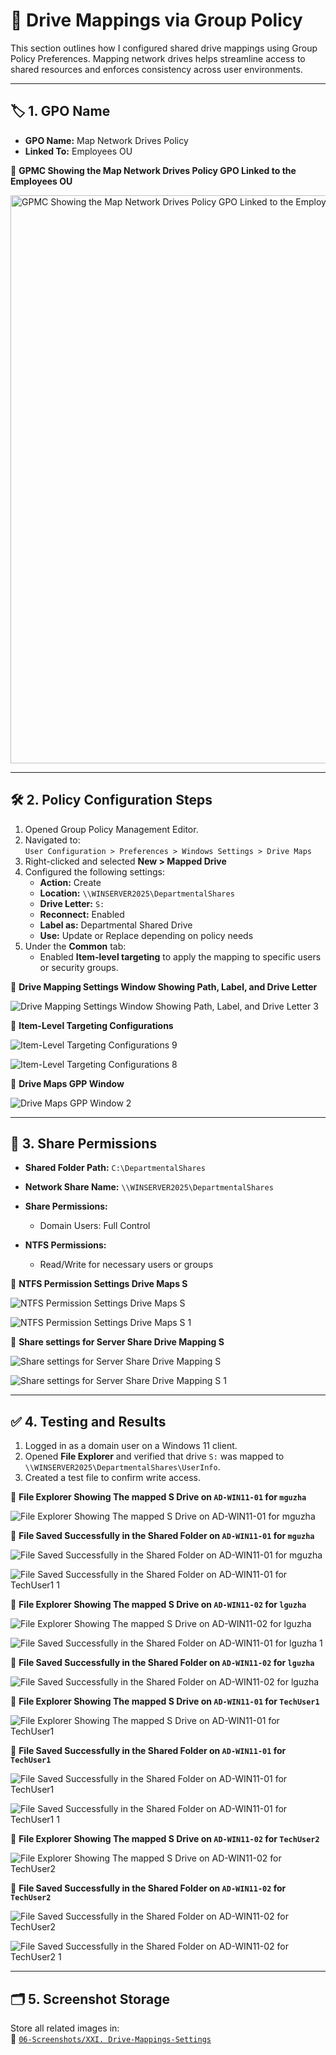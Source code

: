 # 💽 Drive Mappings via Group Policy

This section outlines how I configured shared drive mappings using Group Policy Preferences. Mapping network drives helps streamline access to shared resources and enforces consistency across user environments.

---

## 🏷️ 1. GPO Name

- **GPO Name:** Map Network Drives Policy  
- **Linked To:** Employees OU

📸 **GPMC Showing the Map Network Drives Policy GPO Linked to the Employees OU**

<img width="1920" height="909" alt="GPMC Showing the Map Network Drives Policy GPO Linked to the Employees OU" src="https://github.com/user-attachments/assets/285d255a-483e-482c-aca3-2ec505b2eca6" />

---

## 🛠️ 2. Policy Configuration Steps

1. Opened Group Policy Management Editor.  
2. Navigated to:  
   `User Configuration > Preferences > Windows Settings > Drive Maps`
3. Right-clicked and selected **New > Mapped Drive**  
4. Configured the following settings:
   - **Action:** Create  
   - **Location:** `\\WINSERVER2025\DepartmentalShares`  
   - **Drive Letter:** `S:`  
   - **Reconnect:** Enabled  
   - **Label as:** Departmental Shared Drive  
   - **Use:** Update or Replace depending on policy needs
5. Under the **Common** tab:
   - Enabled **Item-level targeting** to apply the mapping to specific users or security groups.

📸 **Drive Mapping Settings Window Showing Path, Label, and Drive Letter**

![Drive Mapping Settings Window Showing Path, Label, and Drive Letter 3](https://github.com/user-attachments/assets/e0d2097b-5fcc-4301-9866-52747f64f014)

📸 **Item-Level Targeting Configurations**

![Item-Level Targeting Configurations 9](https://github.com/user-attachments/assets/7bd01cd7-6f9b-4fb9-9d03-7a18fa1fa37b)

![Item-Level Targeting Configurations 8](https://github.com/user-attachments/assets/cb8e0af6-dd74-4db3-ba4d-0334ab82912a)

📸 **Drive Maps GPP Window**

![Drive Maps GPP Window 2](https://github.com/user-attachments/assets/ba62deeb-5cc5-452c-a6d0-39d53b2a3ed5)

---

## 🔐 3. Share Permissions

- **Shared Folder Path:** `C:\DepartmentalShares`  
- **Network Share Name:** `\\WINSERVER2025\DepartmentalShares`

- **Share Permissions:**
  - Domain Users: Full Control

- **NTFS Permissions:**
  - Read/Write for necessary users or groups

📸 **NTFS Permission Settings Drive Maps S**

![NTFS Permission Settings Drive Maps S](https://github.com/user-attachments/assets/d09840f9-d778-4c99-a859-6a0e14444bef)

![NTFS Permission Settings Drive Maps S 1](https://github.com/user-attachments/assets/3baa037e-d85b-4841-a006-d0565c9b84d1)

📸 **Share settings for Server Share Drive Mapping S**

![Share settings for Server Share Drive Mapping S](https://github.com/user-attachments/assets/739d6e73-2b7c-4779-b3d9-895de2d9539b)

![Share settings for Server Share Drive Mapping S 1](https://github.com/user-attachments/assets/863ffc53-007f-4d18-8f87-abc3c694016f)

---

## ✅ 4. Testing and Results

1. Logged in as a domain user on a Windows 11 client.  
2. Opened **File Explorer** and verified that drive `S:` was mapped to `\\WINSERVER2025\DepartmentalShares\UserInfo`.  
3. Created a test file to confirm write access.

📸 **File Explorer Showing The mapped S Drive on `AD-WIN11-01` for `mguzha`**

![File Explorer Showing The mapped S Drive on `AD-WIN11-01` for `mguzha`](https://github.com/user-attachments/assets/95c47420-35b4-4ac0-a6e3-a4f12da3bbbc)

📸 **File Saved Successfully in the Shared Folder on `AD-WIN11-01` for `mguzha`**

![File Saved Successfully in the Shared Folder on `AD-WIN11-01` for `mguzha`](https://github.com/user-attachments/assets/1de6ab1a-1906-4094-9ee6-e3e3b84f31ea)

![File Saved Successfully in the Shared Folder on `AD-WIN11-01` for `TechUser1` 1](https://github.com/user-attachments/assets/0222a592-b0e8-452c-a8e2-ba5165fd1611)

📸 **File Explorer Showing The mapped S Drive on `AD-WIN11-02` for `lguzha`**

![File Explorer Showing The mapped S Drive on `AD-WIN11-02` for `lguzha`](https://github.com/user-attachments/assets/858c213d-5bb3-459a-b78d-6aa888b2b63a)

![File Saved Successfully in the Shared Folder on `AD-WIN11-01` for `lguzha` 1](https://github.com/user-attachments/assets/cf5629b6-2314-4e48-8cc5-a08fc194bf77)

📸 **File Saved Successfully in the Shared Folder on `AD-WIN11-02` for `lguzha`**

![File Saved Successfully in the Shared Folder on `AD-WIN11-02` for `lguzha`](https://github.com/user-attachments/assets/3f271f26-2083-4d8e-825c-def9934f7380)

📸 **File Explorer Showing The mapped S Drive on `AD-WIN11-01` for `TechUser1`**

![File Explorer Showing The mapped S Drive on `AD-WIN11-01` for `TechUser1`](https://github.com/user-attachments/assets/c6f9896a-98f7-4ffc-a38b-4d76ec77e041)

📸 **File Saved Successfully in the Shared Folder on `AD-WIN11-01` for `TechUser1`**

![File Saved Successfully in the Shared Folder on `AD-WIN11-01` for `TechUser1`](https://github.com/user-attachments/assets/11f5c65d-9bbd-43d9-a312-8d8d96c56b6f)

![File Saved Successfully in the Shared Folder on `AD-WIN11-01` for `TechUser1` 1](https://github.com/user-attachments/assets/f8a21bda-1c59-460a-8596-8e4d043d1307)

📸 **File Explorer Showing The mapped S Drive on `AD-WIN11-02` for `TechUser2`**

![File Explorer Showing The mapped S Drive on `AD-WIN11-02` for `TechUser2`](https://github.com/user-attachments/assets/d7e62823-f6c3-4e67-8352-12d79b1ea10d)

📸 **File Saved Successfully in the Shared Folder on `AD-WIN11-02` for `TechUser2`**

![File Saved Successfully in the Shared Folder on `AD-WIN11-02` for `TechUser2`](https://github.com/user-attachments/assets/92b9e282-1dd6-44d6-aed5-a59d8b912637)

![File Saved Successfully in the Shared Folder on `AD-WIN11-02` for `TechUser2` 1](https://github.com/user-attachments/assets/e3ec3225-ccf7-472a-8647-f400d9e003b7)

---

## 🗂️ 5. Screenshot Storage

Store all related images in:<br /> 
📂 [`06-Screenshots/XXI. Drive-Mappings-Settings`](https://github.com/Hugh-Kumbi/Hugh-Kumbi-Active-Directory-Lab/tree/main/06-Screenshots/XXI.%20Drive-Mappings-Settings)
